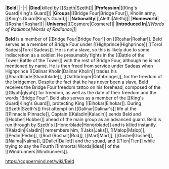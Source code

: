 |**Beld**|
|-|-|
|**Died**|killed by [[Szeth\|Szeth]]|
|**Profession**|[[King's Guard\|King's Guard]]|
|**Groups**|[[Bridge Four\|Bridge Four]], Kholin army, [[King's Guard\|King's Guard]]|
|**Nationality**|[[Alethi\|Alethi]]|
|**Homeworld**|[[Roshar\|Roshar]]|
|**Universe**|[[Cosmere\|Cosmere]]|
|**Introduced In**|*[[Words of Radiance\|Words of Radiance]]*|

**Beld** is a member of [[Bridge Four\|Bridge Four]] on [[Roshar\|Roshar]].
Beld serves as a member of Bridge Four under [[Highprince\|Highprince]] [[Torol Sadeas\|Torol Sadeas]]. He is not a slave, so this is likely due to some indiscretion as a soldier. He presumably fights in the [[Battle of the Tower\|Battle of the Tower]] with the rest of Bridge Four, although he is not mentioned by name. He is then freed from service under Sadeas when Highprince [[Dalinar Kholin\|Dalinar Kholin]] trades his [[Shardblade\|Shardblade]], [[Oathbringer\|Oathbringer]], for the freedom of the bridgemen.
Despite the fact that he has never been a slave, Beld receives the Bridge Four freedom tattoo on his forehead, composed of the [[Glyph\|glyph]] for freedom, as well as the date of their freedom and the words "Bridge Four".
Beld also serves as a member of the [[King's Guard\|King's Guard]], protecting King [[Elhokar\|Elhokar]]. During [[Szeth\|Szeth's]] first attempt on [[Dalinar\|Dalinar's]] life at the [[Pinnacle\|Pinnacle]], Captain [[Kaladin\|Kaladin]] sends Beld and [[Hobber\|Hobber]] ahead of the main group as an advanced guard. Beld is run through by Szeth's [[Honorblade\|Honorblade]] and is killed instantly.
[[Kaladin\|Kaladin]] remembers him, [[Jaks\|Jaks]], [[Malop\|Malop]], [[Pedin\|Pedin]], [[Rod (Roshar)\|Rod]], [[Mart\|Mart]], [[Goshel\|Goshel]], [[Nalma\|Nalma]], [[Dallet\|Dallet]] and the squad, and [[Tien\|Tien]] while trying to say the Fourth [[Immortal Words\|Ideal]] of the [[Windrunners\|Windrunners]].



https://coppermind.net/wiki/Beld